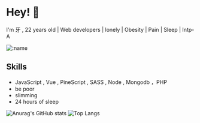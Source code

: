 
# Hey! 👋

I'm 牙 , 22 years old | Web developers | lonely | Obesity | Pain | Sleep | Intp-A

![:name](http://sayuri.coderkang.eu.org/get/@phrynus?theme=moebooru-h)

## Skills

-  JavaScript , Vue , PineScript , SASS , Node , Mongodb ，PHP
-  be poor
-  slimming
-  24 hours of sleep

![Anurag's GitHub stats](https://github-readme-stats.vercel.app/api?username=phrynus&show_icons=true&hide=issues,contribs&hide_border=true&show_owner=false)
![Top Langs](https://github-readme-stats.vercel.app/api/top-langs/?username=phrynus&layout=compact&hide=HTML&hide_border=true)
